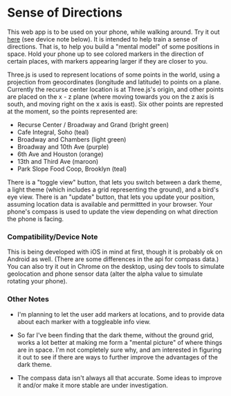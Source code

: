 # Sense of Directions

This web app is to be used on your phone, while walking around. Try it out <a href='https://bebebebebe.github.io/sense-of-directions/'>here</a> (see device note below). It is intended to help train a sense of directions. That is, to help you build a "mental model" of some positions in space. Hold your phone up to see colored markers in the direction of certain places, with markers appearing larger if they are closer to you.

Three.js is used to represent locations of some points in the world, using a projection from geocordinates (longitude and latitude) to points on a plane. Currently the recurse center location is at Three.js's origin, and other points are placed on the x - z plane (where moving towards you on the z axis is south, and moving right on the x axis is east). Six other points are represted at the moment, so the points represented are:

- Recurse Center / Broadway and Grand (bright green)
- Cafe Integral, Soho (teal)
- Broadway and Chambers (light green)
- Broadway and 10th Ave (purple)
- 6th Ave and Houston (orange)
- 13th and Third Ave (maroon)
- Park Slope Food Coop, Brooklyn (teal)

There is a "toggle view" button, that lets you switch between a dark theme, a light theme (which includes a grid representing the ground), and a bird's eye view. There is an "update" button, that lets you update your position, assuming location data is available and permittted in your browser. Your phone's compass is used to update the view depending on what direction the phone is facing.

### Compatibility/Device Note

This is being developed with iOS in mind at first, though it is probably ok on Android as well. (There are some differences in the api for compass data.) You can also try it out in Chrome on the desktop, using dev tools to simulate geolocation and phone sensor data (alter the alpha value to simulate rotating your phone).

### Other Notes

- I'm planning to let the user add markers at locations, and to provide data about each marker with a toggleable info view.

- So far I've been finding that the dark theme, without the ground grid, works a lot better at making me form a "mental picture" of where things are in space. I'm not completely sure why, and am interested in figuring it out to see if there are ways to further improve the advantages of the dark theme.

- The compass data isn't always all that accurate. Some ideas to improve it and/or make it more stable are under investigation.
